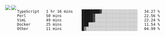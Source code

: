 <a href="https://github.com/anuraghazra/github-readme-stats">
  <img align="left" src="https://github-readme-stats.vercel.app/api?username=kfly8&count_private=true&show_icons=true&theme=calm" />
</a>
<a href="https://github.com/anuraghazra/github-readme-stats">
  <img align="left" src="https://github-readme-stats.vercel.app/api/top-langs/?username=kfly8&theme=calm&hide=HTML&exclude_repo=is3q-cr" />
</a>

<!--START_SECTION:waka-->
```text
TypeScript   1 hr 16 mins    ████████▓░░░░░░░░░░░░░░░░   34.27 % 
Perl         50 mins         █████▓░░░░░░░░░░░░░░░░░░░   22.56 % 
VimL         49 mins         █████▓░░░░░░░░░░░░░░░░░░░   22.24 % 
Docker       25 mins         ███░░░░░░░░░░░░░░░░░░░░░░   11.54 % 
Other        11 mins         █▒░░░░░░░░░░░░░░░░░░░░░░░   04.99 % 
```
<!--END_SECTION:waka-->
